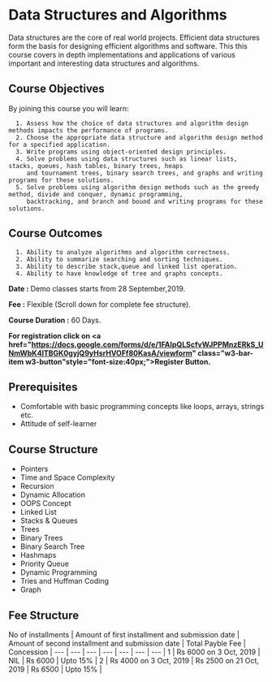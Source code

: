 # Data Structures and Algorithms

Data structures are the core of real world projects. Efficient data structures form the basis for designing efficient algorithms and software. This this course covers in depth implementations and applications of various important and interesting data structures and algorithms.



## Course Objectives

By joining this course you will learn: 

```
  1. Assess how the choice of data structures and algorithm design methods impacts the performance of programs.
  2. Choose the appropriate data structure and algorithm design method for a specified application.
  3. Write programs using object-oriented design principles.
  4. Solve problems using data structures such as linear lists, stacks, queues, hash tables, binary trees, heaps
     and tournament trees, binary search trees, and graphs and writing programs for these solutions.
  5. Solve problems using algorithm design methods such as the greedy method, divide and conquer, dynamic programming,
     backtracking, and branch and bound and writing programs for these solutions.  
```
## Course Outcomes

```
  1. Ability to analyze algorithms and algorithm correctness.
  2. Ability to summarize searching and sorting techniques.
  3. Ability to describe stack,queue and linked list operation.
  4. Ability to have knowledge of tree and graphs concepts.
```
**Date :** Demo classes starts from 28 September,2019.

**Fee :** Flexible (Scroll down for complete fee structure).

**Course Duration :** 60 Days.

**For registration click on <a href="https://docs.google.com/forms/d/e/1FAIpQLScfvWJPPMnzERkS_UNmWbK4lTBGK0gyjQ9yHsrHVOFf80KasA/viewform" class="w3-bar-item w3-button"style="font-size:40px;">Register</a> Button.**

## Prerequisites

- Comfortable with basic programming concepts like loops, arrays, strings etc. 
- Attitude of self-learner

## Course Structure

- Pointers
- Time and Space Complexity
- Recursion
- Dynamic Allocation
- OOPS Concept
- Linked List
- Stacks & Queues
- Trees
- Binary Trees
- Binary Search Tree
- Hashmaps
- Priority Queue
- Dynamic Programming
- Tries and Huffman Coding
- Graph

## Fee Structure

 No of installments | Amount of first installment and submission date | Amount of second installment and submission date | Total Payble Fee | Concession |
--- | --- | --- | --- | --- | --- | --- |
1 | Rs 6000 on 3 Oct, 2019 |           NIL           | Rs 6000 | Upto 15% |
2 | Rs 4000 on 3 Oct, 2019 | Rs 2500 on 21 Oct, 2019 | Rs 6500 | Upto 15% |


